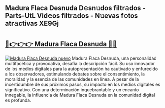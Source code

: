 ## Madura Flaca Desnuda D𝚎sn𝚞dos filtr𝚊dos - Parts-UtL Vid𝚎os filtr𝚊dos - N𝚞evas f𝚘tos atr𝚊ctivas XE9Gj

# <h2><a href="http://mbbmxgq.tromn.icu/?c=Madura+Flaca+Desnuda">🔗👉👉👉 Madura Flaca Desnuda 🔗🔗</a></h2>

[![Madura Flaca Desnuda nuevo](https://i.imgur.com/pEAQMta.gif)](http://mbbmxgq.tromn.icu/?c=Madura+Flaca+Desnuda)
Madura Flaca Desnuda, una personalidad multifacética y provocativa, desafía la descripción fácil. Su uso innovador de los medios digitales para la autopresentación ha cautivado y enfurecido a los observadores, estimulando debates sobre el consentimiento, la moralidad y la esencia de las comunidades en línea. A pesar de la incertidumbre de sus próximos pasos, su impacto en los medios digitales es significativo. Con una determinación inquebrantable y un encanto innegable, la influencia de Madura Flaca Desnuda en la comunidad digital es profunda.
